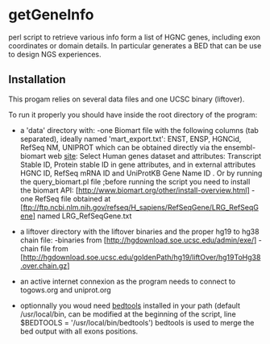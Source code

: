 # getGeneInfo
perl script to retrieve various info form a list of HGNC genes, including exon coordinates or domain details.
In particular generates a BED that can be use to design NGS experiences.

## Installation

This progam relies on several data files and one UCSC binary (liftover).

To run it properly you should have inside the root directory of the program:

* a 'data' directory with:
-one Biomart file with the following columns (tab separated), ideally named 'mart_export.txt':
ENST, ENSP, HGNCid, RefSeq NM, UNIPROT
which can be obtained directly via the ensembl-biomart web [site](http://www.ensembl.org/biomart/):
Select Human genes dataset and attributes: Transcript Stable ID, Protein stable ID in gene attributes, and in external attributes HGNC ID, RefSeq mRNA ID and UniProtKB Gene Name ID .
Or by running the query_biomart.pl file ;before running the script you need to install the biomart API: [http://www.biomart.org/other/install-overview.html]
-one RefSeq file obtained at [ftp://ftp.ncbi.nlm.nih.gov/refseq/H_sapiens/RefSeqGene/LRG_RefSeqGene] named LRG_RefSeqGene.txt

* a liftover directory with the liftover binaries and the proper hg19 to hg38 chain file:
-binaries from [http://hgdownload.soe.ucsc.edu/admin/exe/]
-chain file from [http://hgdownload.soe.ucsc.edu/goldenPath/hg19/liftOver/hg19ToHg38.over.chain.gz]

* an active internet connexion as the program needs to connect to togows.org and uniprot.org

* optionnally you woud need [bedtools](http://bedtools.readthedocs.io/en/latest/) installed in your path (default /usr/local/bin, can be modified at the beginning of the script, line $BEDTOOLS = '/usr/local/bin/bedtools')
bedtools is used to merge the bed output with all exons positions.
